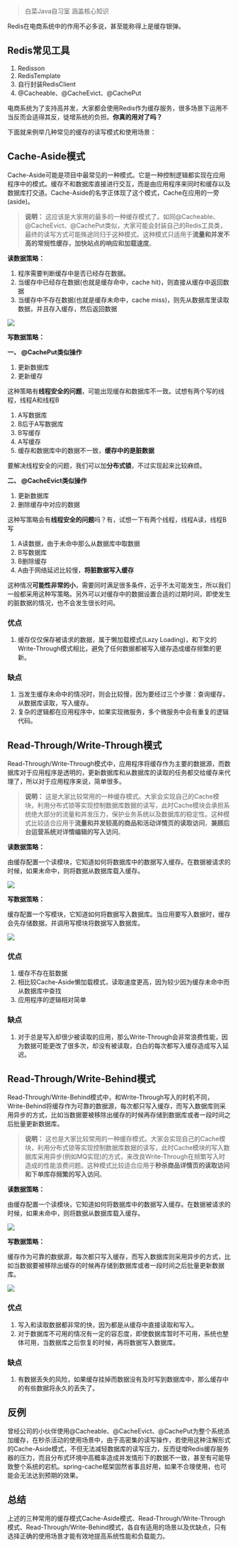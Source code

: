 > 白菜Java自习室 涵盖核心知识

Redis在电商系统中的作用不必多说，甚至能称得上是缓存银弹。

## Redis常见工具
1. Redisson
2. RedisTemplate
3. 自行封装RedisClient
4. @Cacheable、@CacheEvict、@CachePut

电商系统为了支持高并发，大家都会使用Redis作为缓存服务，很多场景下运用不当反而会适得其反，徒增系统的负担。**你真的用对了吗？**

下面就来例举几种常见的缓存的读写模式和使用场景：

## Cache-Aside模式

Cache-Aside可能是项目中最常见的一种模式。它是一种控制逻辑都实现在应用程序中的模式。缓存不和数据库直接进行交互，而是由应用程序来同时和缓存以及数据库打交道。Cache-Aside的名字正体现了这个模式，Cache在应用的一旁(aside)。

> **说明：** 这应该是大家用的最多的一种缓存模式了。如同@Cacheable、@CacheEvict、@CachePut类似，大家可能会封装自己的Redis工具类，最终的读写方式可能殊途同归于这种模式。这种模式只适用于**流量和并发不高的常规性缓存，加快站点的响应和加载速度**。

**读数据策略：**

1. 程序需要判断缓存中是否已经存在数据。
2. 当缓存中已经存在数据(也就是缓存命中，cache hit)，则直接从缓存中返回数据
3. 当缓存中不存在数据(也就是缓存未命中，cache miss)，则先从数据库里读取数据，并且存入缓存，然后返回数据

![](https://user-gold-cdn.xitu.io/2020/5/12/172066cb0c2d5d5a?w=490&h=351&f=jpeg&s=12451)

**写数据策略：**

**一、 @CachePut类似操作**

1. 更新数据库
2. 更新缓存

这种策略有**线程安全的问题**，可能出现缓存和数据库不一致。试想有两个写的线程，线程A和线程B

1. A写数据库
2. B后于A写数据库
3. B写缓存
4. A写缓存
5. 缓存和数据库中的数据不一致，**缓存中的是脏数据**

要解决线程安全的问题，我们可以加**分布式锁**，不过实现起来比较麻烦。

**二、 @CacheEvict类似操作**

1. 更新数据库
2. 删除缓存中对应的数据

这种写策略会有**线程安全的问题**吗？有，试想一下有两个线程，线程A读，线程B写

1. A读数据，由于未命中那么从数据库中取数据
2. B写数据库
3. B删除缓存
4. A由于网络延迟比较慢，**将脏数据写入缓存**

这种情况**可能性非常的小**，需要同时满足很多条件，近乎不太可能发生，所以我们一般都采用这种写策略。另外可以对缓存中的数据设置合适的过期时间，即使发生的脏数据的情况，也不会发生很长时间。

### 优点

1. 缓存仅仅保存被请求的数据，属于懒加载模式(Lazy Loading)，和下文的Write-Through模式相比，避免了任何数据都被写入缓存造成缓存频繁的更新。

### 缺点

1. 当发生缓存未命中的情况时，则会比较慢，因为要经过三个步骤：查询缓存，从数据库读取，写入缓存。
2. 复杂的逻辑都在应用程序中，如果实现微服务，多个微服务中会有重复的逻辑代码。

## Read-Through/Write-Through模式

Read-Through/Write-Through模式中，应用程序将缓存作为主要的数据源，而数据库对于应用程序是透明的，更新数据库和从数据库的读取的任务都交给缓存来代理了，所以对于应用程序来说，简单很多。

> **说明：** 这是大家比较常用的一种缓存模式。大家会实现自己的Cache模块，利用分布式锁等实现控制数据库数据的读写，此时Cache模块会承担系统绝大部分的流量和并发压力，保护业务系统以及数据库的稳定性。这种模式比较适合应用于**流量和并发较高的商品和活动详情页的读取访问**，**兼顾后台运营系统对详情编辑的写入访问**。

**读数据策略：**

由缓存配置一个读模块，它知道如何将数据库中的数据写入缓存。在数据被请求的时候，如果未命中，则将数据从数据库载入缓存。

![](https://user-gold-cdn.xitu.io/2020/5/12/172068fe0de678f6)

**写数据策略：**

缓存配置一个写模块，它知道如何将数据写入数据库。当应用要写入数据时，缓存会先存储数据，并调用写模块将数据写入数据库。

![](https://user-gold-cdn.xitu.io/2020/5/12/17206905cbbdedcd?w=470&h=253&f=jpeg&s=8677)

### 优点

1. 缓存不存在脏数据
2. 相比较Cache-Aside懒加载模式，读取速度更高，因为较少因为缓存未命中而从数据库中查找
3. 应用程序的逻辑相对简单

### 缺点

1. 对于总是写入却很少被读取的应用，那么Write-Through会非常浪费性能，因为数据可能更改了很多次，却没有被读取，白白的每次都写入缓存造成写入延迟。

## Read-Through/Write-Behind模式

Read-Through/Write-Behind模式中，和Write-Through写入的时机不同，Write-Behind将缓存作为可靠的数据源，每次都只写入缓存，而写入数据库则采用异步的方式，比如当数据要被移除出缓存的时候再存储到数据库或者一段时间之后批量更新数据库。

> **说明：** 这也是大家比较常用的一种缓存模式。大家会实现自己的Cache模块，利用分布式锁等实现控制数据库数据的读写，此时Cache模块的写入数据库采用异步(例如MQ实现)的方式，来改良Write-Through在频繁写入时造成的性能浪费问题。这种模式比较适合应用于**秒杀商品详情页的读取访问和下单库存频繁的写入访问**。

**读数据策略：**

由缓存配置一个读模块，它知道如何将数据库中的数据写入缓存。在数据被请求的时候，如果未命中，则将数据从数据库载入缓存。

![](https://user-gold-cdn.xitu.io/2020/5/12/172068fe0de678f6)

**写数据策略：**

缓存作为可靠的数据源，每次都只写入缓存，而写入数据库则采用异步的方式，比如当数据要被移除出缓存的时候再存储到数据库或者一段时间之后批量更新数据库。

![](https://user-gold-cdn.xitu.io/2020/5/12/17206a83c88cfc13?w=486&h=184&f=jpeg&s=9411)

### 优点

1. 写入和读取数据都非常的快，因为都是从缓存中直接读取和写入。
2. 对于数据库不可用的情况有一定的容忍度，即使数据库暂时不可用，系统也整体可用，当数据库之后恢复的时候，再将数据写入数据库。

### 缺点

1. 有数据丢失的风险，如果缓存挂掉而数据没有及时写到数据库中，那么缓存中的有些数据将永久的丢失了。

## 反例

曾经公司的小伙伴使用@Cacheable、@CacheEvict、@CachePut为整个系统添加缓存，在秒杀活动的使用场景中，由于高密集的读写操作，若使用这种注解形式的Cache-Aside模式，不但无法减轻数据库的读写压力，反而徒增Redis缓存服务器的压力，而且分布式环境中高概率造成并发情形下的数据不一致，甚至有可能导致整个系统的宕机。spring-cache框架固然省事且好用，如果不合理使用，也可能会无法达到预期的效果。

## 总结

上述的三种常用的缓存模式Cache-Aside模式、Read-Through/Write-Through模式、Read-Through/Write-Behind模式，各自有适用的场景以及优缺点，只有选择正确的使用场景才能有效地提高系统性能和负载能力。